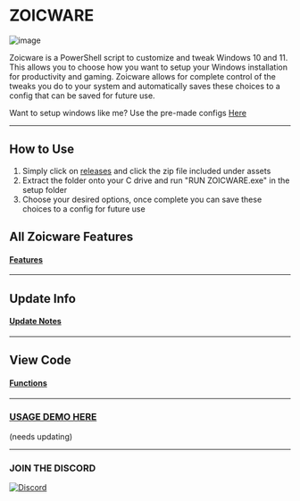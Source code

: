 # ZOICWARE

![image](https://github.com/user-attachments/assets/d7ebf284-4aa4-436b-a01c-5ebd692a85a8)


Zoicware is a PowerShell script to customize and tweak Windows 10 and 11. This allows you to choose how you want to setup your Windows installation for productivity and gaming. Zoicware allows for complete control of the tweaks you do to your system and automatically saves these choices to a config that can be saved for future use.

Want to setup windows like me? Use the pre-made configs [Here](https://github.com/zoicware/ZoicwareConfigs)

---

## How to Use
1. Simply click on [releases](https://github.com/zoicware/ZOICWARE/releases) and click the zip file included under assets
2. Extract the folder onto your C drive and run "RUN ZOICWARE.exe" in the setup folder
3. Choose your desired options, once complete you can save these choices to a config for future use

## All Zoicware Features
#### [Features](features.md)
---
## Update Info
#### [Update Notes](UpdateNotes.md)
---

## View Code
#### [Functions](https://github.com/zoicware/ZOICWARE/tree/main/src)

---


### [USAGE DEMO HERE](https://youtu.be/lHeGY1YfUsQ?list=PLO1RBTJcd5_imH8o0A_Qjzsup1iIB481Z) 
(needs updating)

---
### JOIN THE DISCORD

[![Discord](https://discordapp.com/api/guilds/1173717737017716777/widget.png?style=banner1)](https://discord.gg/VsC7XS5vgA)
